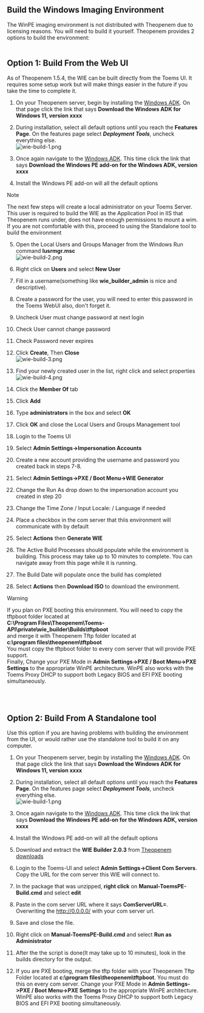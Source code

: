 ## Build the Windows Imaging Environment

The WinPE imaging environment is not distributed with Theopenem due to licensing reasons. You will need to build it yourself. 
Theopenem provides 2 options to build the environment:
<br />
<br />

## Option 1: Build From the Web UI
As of Theopenem 1.5.4, the WIE can be built directly from the Toems UI.  It requires some setup work but will make things easier in the future if you take the time to complete it.

1. On your Theopenem server, begin by installing the [Windows ADK](https://developer.microsoft.com/en-us/windows/hardware/windows-assessment-deployment-kit).  On that page click the link that says **Download the Windows ADK for Windows 11, version xxxx**

2. During installation, select all default options until you reach the **Features Page**.  On the features page select ***Deployment Tools***, uncheck everything else.<br />
![ wie-build-1.png ]( /latest/images/wie-build-1.png )

3. Once again navigate to the [Windows ADK](https://developer.microsoft.com/en-us/windows/hardware/windows-assessment-deployment-kit).  This time click the link that says **Download the Windows PE add-on for the Windows ADK, version xxxx**

4. Install the Windows PE add-on will all the default options

> [!NOTE]
> The next few steps will create a local administrator on your Toems Server.  This user is required to build the WIE as the Application Pool in IIS that Theopenem runs under, does not have enough permissions to mount a wim.
> If you are not comfortable with this, proceed to using the Standalone tool to build the environment

5. Open the Local Users and Groups Manager from the Windows Run command **lusrmgr.msc**<br />
![ wie-build-2.png ]( /latest/images/wie-build-2.png )

6. Right click on **Users** and select **New User**

7. Fill in a username(something like **wie_builder_admin** is nice and descriptive).

8. Create a password for the user, you will need to enter this password in the Toems WebUI also, don't forget it.

9. Uncheck User must change password at next login

10. Check User cannot change password

11. Check Password never expires

12. Click **Create**, Then **Close**<br />
![ wie-build-3.png ]( /latest/images/wie-build-3.png )

13. Find your newly created user in the list, right click and select properties<br />
![ wie-build-4.png ]( /latest/images/wie-build-4.png )

14. Click the **Member Of** tab

15. Click **Add**

16. Type **administrators** in the box and select **OK**

17. Click **OK** and close the Local Users and Groups Management tool

18. Login to the Toems UI

19. Select **Admin Settings->Impersonation Accounts**

20. Create a new account providing the username and password you created back in steps 7-8.

21. Select **Admin Settings->PXE / Boot Menu->WIE Generator**

22. Change the Run As drop down to the impersonation account you created in step 20

23. Change the Time Zone / Input Locale: / Language if needed

24. Place a checkbox in the com server that thiis environment will communicate with by default

25. Select **Actions** then **Generate WIE**

26. The Active Build Processes should populate while the environment is building.  This process may take up to 10 minutes to complete.  You can navigate away from this page while it is running.

27. The Build Date will populate once the build has completed

28. Select **Actions** then **Download ISO** to download the environment.

> [!WARNING]
> If you plan on PXE booting this environment.  You will need to copy the tftpboot folder located at <br/>
**C:\Program Files\Theopenem\Toems-API\private\wie_builder\Builds\tftpboot** <br/>
and merge it with Theopenem Tftp folder located at <br/>
**c:\program files\theopenem\tftpboot**  <br/>
You must copy the tftpboot folder to every com server that will provide PXE support. <br />
Finally, Change your PXE Mode in **Admin Settings->PXE / Boot Menu->PXE Settings** to the appropriate WinPE architecture. WinPE also works with the Toems Proxy DHCP to support both Legacy BIOS and EFI PXE booting simultaneously. 

<br />
<br />

## Option 2: Build From A Standalone tool
Use this option if you are having problems with building the environment from the UI, or would rather use the standalone tool to build it on any computer.
1. On your Theopenem server, begin by installing the [Windows ADK](https://developer.microsoft.com/en-us/windows/hardware/windows-assessment-deployment-kit).  On that page click the link that says **Download the Windows ADK for Windows 11, version xxxx**

2. During installation, select all default options until you reach the **Features Page**.  On the features page select ***Deployment Tools***, uncheck everything else.<br />
![ wie-build-1.png ]( /latest/images/wie-build-1.png )

3. Once again navigate to the [Windows ADK](https://developer.microsoft.com/en-us/windows/hardware/windows-assessment-deployment-kit).  This time click the link that says **Download the Windows PE add-on for the Windows ADK, version xxxx**

4. Install the Windows PE add-on will all the default options

5. Download and extract the **WIE Builder 2.0.3** from [Theopenem downloads](https://theopenem.com/downloads)

6. Login to the Toems-UI and select **Admin Settings->Client Com Servers**.  Copy the URL for the com server this WIE will connect to.

7. In the package that was unzipped, **right click** on **Manual-ToemsPE-Build.cmd** and select **edit**

8. Paste in the com server URL where it says **ComServerURL=**.  Overwriting the http://0.0.0.0/ with your com server url.

9. Save and close the file.

10. Right click on **Manual-ToemsPE-Build.cmd** and select **Run as Administrator**

11. After the the script is done(It may take up to 10 minutes), look in the builds directory for the output.

12. If you are PXE booting, merge the tftp folder with your Theopenem Tftp Folder located at **c:\program files\theopenem\tftpboot**.  You must do this on every com server. Change your PXE Mode in **Admin Settings->PXE / Boot Menu->PXE Settings** 
to the appropriate WinPE architecture. WinPE also works with the Toems Proxy DHCP to support both Legacy BIOS and EFI PXE booting simultaneously. 


